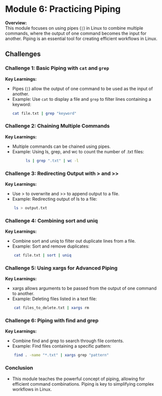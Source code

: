 # Module 6: Practicing Piping

**Overview:**  
This module focuses on using pipes (`|`) in Linux to combine multiple commands, where the output of one command becomes the input for another. Piping is an essential tool for creating efficient workflows in Linux.

## Challenges

### Challenge 1: Basic Piping with `cat` and `grep`
**Key Learnings:**
- Pipes (`|`) allow the output of one command to be used as the input of another.
- Example: Use `cat` to display a file and `grep` to filter lines containing a keyword:
  ```bash
  cat file.txt | grep "keyword"
  ```

### Challenge 2: Chaining Multiple Commands ###
**Key Learnings:**
- Multiple commands can be chained using pipes.
- Example: Using ls, grep, and wc to count the number of .txt files:
  ```bash 
        ls | grep ".txt" | wc -l
  ```  

### Challenge 3: Redirecting Output with > and >> ###
**Key Learnings:**
- Use > to overwrite and >> to append output to a file.
- Example: Redirecting output of ls to a file:
``` bash 
    ls > output.txt
```
### Challenge 4: Combining sort and uniq ###
**Key Learnings:**
- Combine sort and uniq to filter out duplicate lines from a file.
- Example: Sort and remove duplicates:
``` bash
    cat file.txt | sort | uniq
```
### Challenge 5: Using xargs for Advanced Piping ###
**Key Learnings:**
- xargs allows arguments to be passed from the output of one command to another.
- Example: Deleting files listed in a text file:
``` bash
    cat files_to_delete.txt | xargs rm
```
### Challenge 6: Piping with find and grep ###
**Key Learnings:**
- Combine find and grep to search through file contents.
- Example: Find files containing a specific pattern:
``` bash
    find . -name "*.txt" | xargs grep "pattern"
```
### Conclusion ###
- This module teaches the powerful concept of piping, allowing for efficient command combinations. Piping is key to simplifying complex workflows in Linux.

